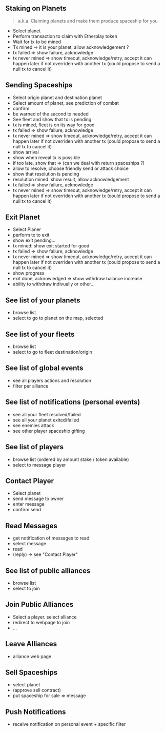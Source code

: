 Staking on Planets
-------------------

> a.k.a. Claiming planets and make them produce spaceship for you

- Select planet
- Perform transaction to claim with Etherplay token
- Wait for tx to be mined
- Tx mined => it is your planet, allow acknowledgement ?
- tx failed => show failure, acknowledge
- tx never mined => show timeout, acknowledge/retry, accept it can happen later if not overriden with another tx (could propose to send a null tx to cancel it)


Sending Spaceships
------------------

- Select origin planet and destination planet
- Select amount of planet, see prediction of combat
- confirm
- be warned of the second tx needed
- See fleet and show that tx is pending
- tx is mined, fleet is on its way for good
- tx failed => show failure, acknowledge
- tx never mined => show timeout, acknowledge/retry, accept it can happen later if not overriden with another tx (could propose to send a null tx to cancel it)
- show arrival
- show when reveal tx is possible
- if too late, show that => (can we deal with return spaceships ?)
- allow to resolve, choose friendly send or attack choice
- show that resolution is pending
- resolution mined: show result, allow acknowledgement
- tx failed => show failure, acknowledge
- tx never mined => show timeout, acknowledge/retry, accept it can happen later if not overriden with another tx (could propose to send a null tx to cancel it)


Exit Planet
-----------

- Select Planer
- perform tx to exit
- show exit pending...
- tx mined: show exit started for good
- tx failed => show failure, acknowledge
- tx never mined => show timeout, acknowledge/retry, accept it can happen later if not overriden with another tx (could propose to send a null tx to cancel it)
- show progress
- exit done, acknowledged => show withdraw balance increase
- ability to withdraw indivually or other...


See list of your planets
------------------------

- browse list
- select to go to planet on the map, selected


See list of your fleets
-----------------------

- browse list
- select to go to fleet destination/origin


See list of global events
-------------------------

- see all players actions and resolution
- filter per alliance


See list of notifications (personal events)
-------------------------

- see all your fleet resolved/failed
- see all your planet exited/failed
- see enemies attack
- see other player spaceship gifting



See list of players
-------------------

- browse list (ordered by amount stake / token available)
- select to message player


Contact Player
--------------

- Select planet
- send message to owner
- enter message
- confirm send


Read Messages
-------------

- get notification of messages to read
- select message
- read
- (reply) -> see "Contact Player"



See list of public alliances
----------------------------

- browse list
- select to join


Join Public Alliances
---------------------

- Select a player. select alliance
- redirect to webpage to join
- ...


Leave Alliances
---------------

- alliance web page



Sell Spaceships
---------------

- select planet
- (approve sell contract)
- put spaceship for sale => message


Push Notifications
------------------

- receive notification on personal event + specific filter

